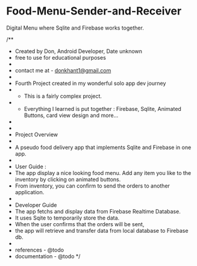 # Food-Menu-Sender-and-Receiver
Digital Menu where Sqlite and Firebase works together. 

/**
 * Created by Don, Android Developer, Date unknown
 * free to use for educational purposes
 *
 * contact me at - donkhant1@gmail.com
 *
 * Fourth Project created in my wonderful solo app dev journey
 * - This is a fairly complex project.
 * - Everything I learned is put together : Firebase, Sqlite, Animated Buttons, card view design and more...
 *
 *
 * Project Overview
 *
 * A pseudo food delivery app that implements Sqlite and Firebase in one app.
 *
 * User Guide :
 * The app display a nice looking food menu. Add any item you like to the inventory by clicking on animated buttons.
 * From inventory, you can confirm to send the orders to another application.
 *
 * Developer Guide
 * The app fetchs and display data from Firebase Realtime Database.
 * It uses Sqite to temporarily store the data.
 * When the user confirms that the orders will be sent,
 * the app will retrieve and transfer data from local database to Firebase db.
 *
 * references - @todo
 * documentation - @todo
 */
